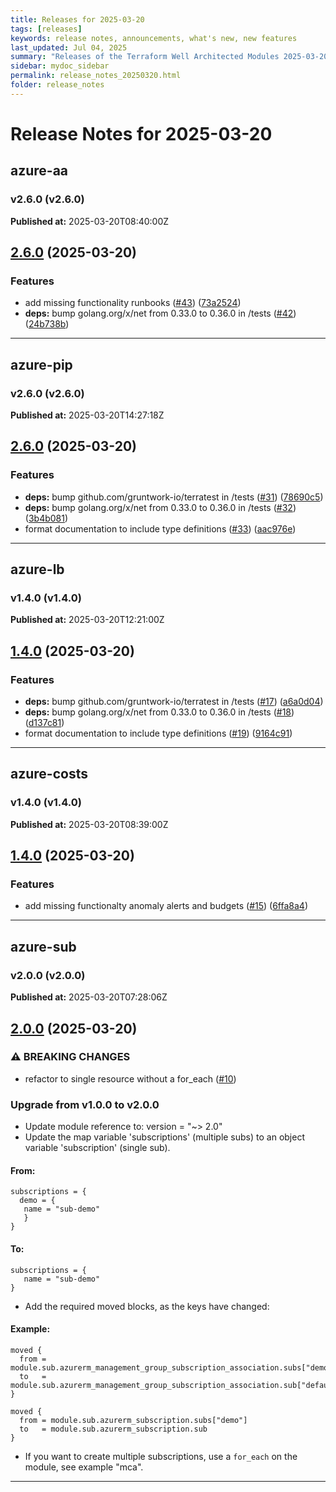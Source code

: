 ```yaml
---
title: Releases for 2025-03-20
tags: [releases]
keywords: release notes, announcements, what's new, new features
last_updated: Jul 04, 2025
summary: "Releases of the Terraform Well Architected Modules 2025-03-20"
sidebar: mydoc_sidebar
permalink: release_notes_20250320.html
folder: release_notes
---
```


# Release Notes for 2025-03-20

## azure-aa
### v2.6.0 (v2.6.0)
**Published at:** 2025-03-20T08:40:00Z

## [2.6.0](https://github.com/CloudNationHQ/terraform-azure-aa/compare/v2.5.0...v2.6.0) (2025-03-20)


### Features

* add missing functionality runbooks ([#43](https://github.com/CloudNationHQ/terraform-azure-aa/issues/43)) ([73a2524](https://github.com/CloudNationHQ/terraform-azure-aa/commit/73a2524a02dc52bec0d0e4a5c5879095305a3cb3))
* **deps:** bump golang.org/x/net from 0.33.0 to 0.36.0 in /tests ([#42](https://github.com/CloudNationHQ/terraform-azure-aa/issues/42)) ([24b738b](https://github.com/CloudNationHQ/terraform-azure-aa/commit/24b738bcdac14bca9cf1b607dae2165a31bd21ba))

---

## azure-pip
### v2.6.0 (v2.6.0)
**Published at:** 2025-03-20T14:27:18Z

## [2.6.0](https://github.com/CloudNationHQ/terraform-azure-pip/compare/v2.5.0...v2.6.0) (2025-03-20)


### Features

* **deps:** bump github.com/gruntwork-io/terratest in /tests ([#31](https://github.com/CloudNationHQ/terraform-azure-pip/issues/31)) ([78690c5](https://github.com/CloudNationHQ/terraform-azure-pip/commit/78690c5c563c3f2863652acc41154dd800bdc1c8))
* **deps:** bump golang.org/x/net from 0.33.0 to 0.36.0 in /tests ([#32](https://github.com/CloudNationHQ/terraform-azure-pip/issues/32)) ([3b4b081](https://github.com/CloudNationHQ/terraform-azure-pip/commit/3b4b081debbc35db6f857ac9ff18df966e8e26aa))
* format documentation to include type definitions ([#33](https://github.com/CloudNationHQ/terraform-azure-pip/issues/33)) ([aac976e](https://github.com/CloudNationHQ/terraform-azure-pip/commit/aac976eb94c600be1c5c4f0b11015e961049237d))

---

## azure-lb
### v1.4.0 (v1.4.0)
**Published at:** 2025-03-20T12:21:00Z

## [1.4.0](https://github.com/CloudNationHQ/terraform-azure-lb/compare/v1.3.0...v1.4.0) (2025-03-20)


### Features

* **deps:** bump github.com/gruntwork-io/terratest in /tests ([#17](https://github.com/CloudNationHQ/terraform-azure-lb/issues/17)) ([a6a0d04](https://github.com/CloudNationHQ/terraform-azure-lb/commit/a6a0d041153df210564e5cf2914e18d4585452c0))
* **deps:** bump golang.org/x/net from 0.33.0 to 0.36.0 in /tests ([#18](https://github.com/CloudNationHQ/terraform-azure-lb/issues/18)) ([d137c81](https://github.com/CloudNationHQ/terraform-azure-lb/commit/d137c810f138fe61ae4fd0a01218932d2a8ebd7e))
* format documentation to include type definitions ([#19](https://github.com/CloudNationHQ/terraform-azure-lb/issues/19)) ([9164c91](https://github.com/CloudNationHQ/terraform-azure-lb/commit/9164c91b1c500957b5ccbb43f6671bfb6fc2086e))

---

## azure-costs
### v1.4.0 (v1.4.0)
**Published at:** 2025-03-20T08:39:00Z

## [1.4.0](https://github.com/CloudNationHQ/terraform-azure-costs/compare/v1.3.0...v1.4.0) (2025-03-20)


### Features

* add missing functionalty anomaly alerts and budgets ([#15](https://github.com/CloudNationHQ/terraform-azure-costs/issues/15)) ([6ffa8a4](https://github.com/CloudNationHQ/terraform-azure-costs/commit/6ffa8a47364927acddb0bbc937d87e143174dbed))

---

## azure-sub
### v2.0.0 (v2.0.0)
**Published at:** 2025-03-20T07:28:06Z

## [2.0.0](https://github.com/CloudNationHQ/terraform-azure-sub/compare/v1.2.0...v2.0.0) (2025-03-20)


### ⚠ BREAKING CHANGES

* refactor to single resource without a for_each ([#10](https://github.com/CloudNationHQ/terraform-azure-sub/issues/10))

### Upgrade from v1.0.0 to v2.0.0
* Update module reference to: version = "~> 2.0"
* Update the map variable 'subscriptions' (multiple subs) to an object variable 'subscription' (single sub). 
#### From:
```
subscriptions = {
  demo = {
   name = "sub-demo"
   }
}
```
#### To: 
```
subscriptions = {
   name = "sub-demo"
}
```
* Add the required moved blocks, as the keys have changed:
#### Example:
```
moved {
  from = module.sub.azurerm_management_group_subscription_association.subs["demo"]
  to   = module.sub.azurerm_management_group_subscription_association.sub["default"]
}

moved {
  from = module.sub.azurerm_subscription.subs["demo"]
  to   = module.sub.azurerm_subscription.sub
}
```
* If you want to create multiple subscriptions, use a `for_each` on the module, see example "mca".

---

